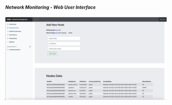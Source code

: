 ##### Network Monitoring - Web User Interface

![alt text](https://github.com/cerebnismus/network-monitoring-web/blob/development/ss.png)

